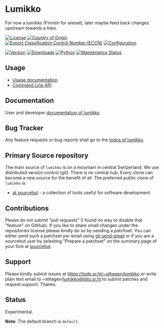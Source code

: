# Lumikko

For now a lumikko (Finnish for wiesel), later maybe feed back changes upstream towards a lisko.

[![License](https://git.sr.ht/~sthagen/lumikko/blob/default/docs/badges/license-spdx-mit.svg)](https://git.sr.ht/~sthagen/lumikko/tree/default/item/LICENSE)
[![Country of Origin](https://git.sr.ht/~sthagen/lumikko/blob/default/docs/badges/country-of-origin-name-switzerland-neutral.svg)](https://git.sr.ht/~sthagen/lumikko/tree/default/item/COUNTRY-OF-ORIGIN)
[![Export Classification Control Number (ECCN)](https://git.sr.ht/~sthagen/lumikko/blob/default/docs/badges/export-control-classification-number_eccn-ear99-neutral.svg)](https://git.sr.ht/~sthagen/lumikko/tree/default/item/EXPORT-CONTROL-CLASSIFICATION-NUMBER)
[![Configuration](https://git.sr.ht/~sthagen/lumikko/blob/default/docs/badges/configuration-sbom.svg)](https://git.sr.ht/~sthagen/lumikko/tree/default/item/docs/third-party/README.md)

[![Version](https://git.sr.ht/~sthagen/lumikko/blob/default/docs/badges/latest-release.svg)](https://pypi.python.org/pypi/lumikko/)
[![Downloads](https://git.sr.ht/~sthagen/lumikko/blob/default/docs/badges/downloads-per-month.svg)](https://pepy.tech/project/lumikko)
[![Python](https://git.sr.ht/~sthagen/lumikko/blob/default/docs/badges/python-versions.svg)](https://pypi.python.org/pypi/lumikko/)
[![Maintenance Status](https://git.sr.ht/~sthagen/lumikko/blob/default/docs/badges/commits-per-year.svg)](https://git.sr.ht/~sthagen/lumikko/log)

## Usage

* [Usage documentation](https://codes.dilettant.life/docs/lumikko/usage).
* [Command Line API](https://codes.dilettant.life/docs/lumikko/api).

## Documentation

User and developer [documentation of lumikko](https://codes.dilettant.life/docs/lumikko).

## Bug Tracker

Any feature requests or bug reports shall go to the [todos of lumikko](https://todo.sr.ht/~sthagen/lumikko).

## Primary Source repository

The main source of `lumikko` is on a mountain in central Switzerland.
We use distributed version control (git).
There is no central hub.
Every clone can become a new source for the benefit of all.
The preferred public clone of `lumikko` is:

* [at sourcehut](https://git.sr.ht/~sthagen/lumikko) - a collection of tools useful for software development.

## Contributions

Please do not submit "pull requests" (I found no way to disable that "feature" on GitHub).
If you like to share small changes under the repositories license please kindly do so by sending a patchset.
You can either send such a patchset per email using [git send-email](https://git-send-email.io) or 
if you are a sourcehut user by selecting "Prepare a patchset" on the summary page of your fork at [sourcehut](https://git.sr.ht/).

## Support

Please kindly submit issues at https://todo.sr.ht/~sthagen/lumikko or write plain text email to ~sthagen/lumikko@lists.sr.ht to submit patches and request support. Thanks.

## Status

Experimental.

**Note**: The default branch is `default`.

